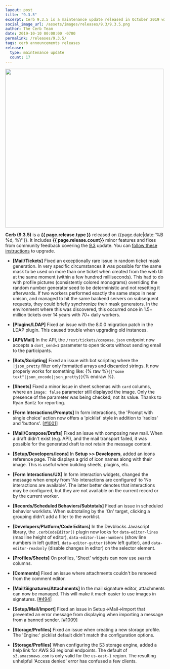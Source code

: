 ```yaml
---
layout: post
title: "9.3.5"
excerpt: Cerb 9.3.5 is a maintenance update released in October 2019 with 17 minor features and fixes from community feedback.
social_image_url: /assets/images/releases/9.3/9.3.5.png
author: The Cerb Team
date: 2019-10-10 00:00:00 -0700
permalink: /releases/9.3.5/
tags: cerb announcements releases
release:
  type: maintenance update
  count: 17
---
```


<div class="cerb-screenshot">
<img src="{{page.social_image_url}}" class="screenshot" width="500">
</div>

**Cerb (9.3.5)** is a **{{ page.release.type }}** released on {{page.date|date:'%B %d, %Y'}}. It includes **{{ page.release.count}}** minor features and fixes from community feedback covering the [9.3](/releases/9.3/) update.  You can [follow these instructions](/docs/upgrading/) to upgrade.

* **[Mail/Tickets]** Fixed an exceptionally rare issue in random ticket mask generation. In very specific circumstances it was possible for the same mask to be used on more than one ticket when created from the web UI at the same moment (within a few hundred milliseconds). This had to do with profile pictures (consistently colored monograms) overriding the random number generator seed to be deterministic and not resetting it afterwards. If two workers performed exactly the same steps in near unison, and managed to hit the same backend servers on subsequent requests, they could briefly synchronize their mask generators. In the environment where this was discovered, this occurred  once in 1.5+ million tickets over 14 years with 70+ daily workers.

* **[Plugins/LDAP]** Fixed an issue with the 8.0.0 migration patch in the LDAP plugin. This caused trouble when upgrading old instances.

* **[API/Mail]** In the API, the `/rest/tickets/compose.json` endpoint now accepts a `dont_send=1` parameter to open tickets without sending email to the participants.

* **[Bots/Scripting]** Fixed an issue with bot scripting where the `|json_pretty` filter only formatted arrays and discarded strings. It now properly works for something like: {% raw %}`{{"some text"|json_encode|json_pretty}}`{% endraw %}.

* **[Sheets]** Fixed a minor issue in sheet schemas with `card` columns, where an `image: false` parameter still displayed the image. Only the presence of the parameter was being checked; not its value. Thanks to Ryan Bantz for reporting.

* **[Form Interactions/Prompts]** In form interactions, the 'Prompt with single choice' action now offers a 'picklist' style in addition to 'radios' and 'buttons'. [[#1001](https://github.com/jstanden/cerb/issues/1001)]

* **[Mail/Compose/Drafts]** Fixed an issue with composing new mail. When a draft didn't exist (e.g. API), and the mail transport failed, it was possible for the generated draft to not retain the message content.

* **[Setup/Developers/Icons]** In **Setup >> Developers**, added an icons reference page. This displays a grid of icon names along with their image. This is useful when building sheets, plugins, etc.

* **[Form Interactions/UX]** In form interaction widgets, changed the message when empty from 'No interactions are configured' to 'No interactions are available'. The latter better denotes that interactions may be configured, but they are not available on the current record or by the current worker.

* **[Records/Scheduled Behaviors/Subtotals]** Fixed an issue in scheduled behavior worklists. When subtotaling by the 'On' target, clicking a grouping didn't add a filter to the worklist.

* **[Developers/Platform/Code Editors]** In the Devblocks Javascript library, the `.cerbCodeEditor()` plugin now looks for `data-editor-lines` (max line height of editor), `data-editor-line-numbers` (show line numbers in left gutter), `data-editor-gutter` (show left gutter), and `data-editor-readonly` (disable changes in editor) on the selector element.

* **[Profiles/Sheets]** On profiles, 'Sheet' widgets can now use `search` columns.

* **[Comments]** Fixed an issue where attachments couldn't be removed from the comment editor.

* **[Mail/Signatures/Attachments]** In the mail signature editor, attachments can now be managed. This will make it much easier to use images in signatures. [[#494](https://github.com/jstanden/cerb/issues/494)]

* **[Setup/Mail/Import]** Fixed an issue in Setup->Mail->Import that prevented an error message from displaying when importing a message from a banned sender. [[#1009](https://github.com/jstanden/cerb/issues/1009)]

* **[Storage/Profiles]** Fixed an issue when creating a new storage profile. The 'Engine:' picklist default didn't match the configuration options.

* **[Storage/Profiles]** When configuring the S3 storage engine, added a help link for AWS S3 regional endpoints. The default of `s3.amazonaws.com` is only valid for the `us-east-1` region. The resulting unhelpful 'Access denied' error has confused a few clients.

